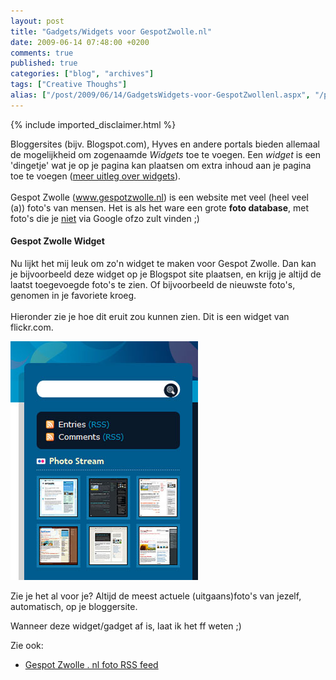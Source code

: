 ```yaml
---
layout: post
title: "Gadgets/Widgets voor GespotZwolle.nl"
date: 2009-06-14 07:48:00 +0200
comments: true
published: true
categories: ["blog", "archives"]
tags: ["Creative Thoughs"]
alias: ["/post/2009/06/14/GadgetsWidgets-voor-GespotZwollenl.aspx", "/post/2009/06/14/gadgetswidgets-voor-gespotzwollenl.aspx"]
---
```

<!-- more -->

{% include imported_disclaimer.html %}

<p>
Bloggersites (bijv. Blogspot.com), Hyves en andere portals bieden allemaal de mogelijkheid om zogenaamde <em>Widgets</em> toe te voegen. Een <em>widget</em> is een &#39;dingetje&#39; wat je op je pagina kan plaatsen om extra inhoud aan je pagina toe te voegen (<a rel="nofollow" href="http://nl.wikipedia.org/wiki/Widget" target="_blank">meer uitleg over widgets</a>). <br />
<br />
Gespot Zwolle (<a href="http://www.gespotzwolle.nl/" target="_blank">www.gespotzwolle.nl</a>) is een website met veel (heel veel (a)) foto&#39;s van mensen. Het is als het ware een grote <strong>foto database</strong>, met foto&#39;s die je <u>niet</u> via Google ofzo zult vinden ;) 
</p>
<h4>Gespot Zwolle Widget</h4>
<p>
Nu lijkt het mij leuk om zo&#39;n widget te maken voor Gespot Zwolle. Dan kan je bijvoorbeeld deze widget op je Blogspot site plaatsen, en krijg je altijd de laatst toegevoegde foto&#39;s te zien. Of bijvoorbeeld de nieuwste foto&#39;s, genomen in je favoriete kroeg.<br />
<br />
Hieronder zie je hoe dit eruit zou kunnen zien. Dit is een widget van flickr.com. 
</p>
<p>
<img src="/assets/2009/6/flickr_widget.jpg" alt="" width="300" height="382" /> 
</p>
<p>
Zie je het al voor je? Altijd de meest actuele (uitgaans)foto&#39;s van jezelf, automatisch, op je bloggersite. 
</p>
<p>
Wanneer deze widget/gadget af is, laat ik het ff weten ;) 
</p>
<p>
Zie ook: 
</p>
<ul>
	<li>
	<div>
	<a rel="nofollow" href="http://www.gespotzwolle.nl/feeds/fotos/default" target="_blank">Gespot Zwolle . nl foto RSS feed</a> 
	</div>
	</li>
</ul>
